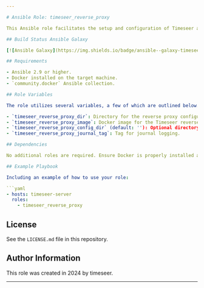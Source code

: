 ```yaml
---

# Ansible Role: timeseer_reverse_proxy

This Ansible role facilitates the setup and configuration of Timeseer and its reverse proxy in a Docker environment. The role includes tasks for preparing storage directories, configuring Docker volumes, managing Docker containers for Timeseer, and setting up a reverse proxy for Timeseer.

## Build Status Ansible Galaxy

[![Ansible Galaxy](https://img.shields.io/badge/ansible--galaxy-timeseer-yellow.svg)](https://galaxy.ansible.com/user/DiogoLobo122)

## Requirements

- Ansible 2.9 or higher.
- Docker installed on the target machine.
- `community.docker` Ansible collection.

## Role Variables

The role utilizes several variables, a few of which are outlined below. For a full list, refer to `defaults/main.yml`:

- `timeseer_reverse_proxy_dir`: Directory for the reverse proxy configuration.
- `timeseer_reverse_proxy_image`: Docker image for the Timeseer reverse proxy.
- `timeseer_reverse_proxy_config_dir` (default: ''): Optional directory for custom reverse proxy configurations.
- `timeseer_reverse_proxy_journal_tag`: Tag for journal logging.

## Dependencies

No additional roles are required. Ensure Docker is properly installed and configured on the target hosts.

## Example Playbook

Including an example of how to use your role:

```yaml
- hosts: timeseer-server
  roles:
    - timeseer_reverse_proxy
```

## License

See the `LICENSE.md` file in this repository.

## Author Information

This role was created in 2024 by timeseer.

---
```

